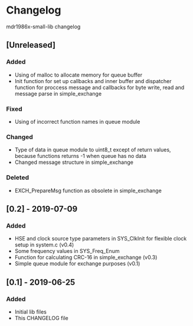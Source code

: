 # Changelog
mdr1986x-small-lib changelog

## [Unreleased]
### Added
- Using of malloc to allocate memory for queue buffer
- Init function for set up callbacks and inner buffer and dispatcher function
for proccess message and callbacks for byte write, read and message parse
in simple_exchange

### Fixed
- Using of incorrect function names in queue module

### Changed
- Type of data in queue module to uint8_t except of return values, because
functions returns -1 when queue has no data
- Changed message structure in simple_exchange

### Deleted
- EXCH_PrepareMsg function as obsolete in simple_exchange

## [0.2] - 2019-07-09
### Added
- HSE and clock source type parameters in SYS_ClkInit for flexible clock
setup in system.c (v0.4)
- Some frequency values in SYS_Freq_Enum
- Function for calculating CRC-16 in simple_exchange (v0.3)
- Simple queue module for exchange purposes (v0.1)

## [0.1] - 2019-06-25
### Added
- Initial lib files
- This CHANGELOG file
